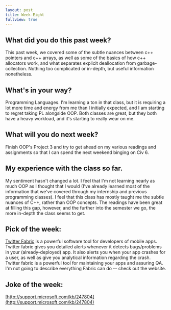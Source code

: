 ```yaml
---
layout: post
title: Week-Eight
fullview: true
---
```


## What did you do this past week?
This past week, we covered some of the subtle nuances between c++ pointers and c++ arrays, as well as some of the basics of how c++ allocators work, and what separates explicit deallocation from garbage-collection. Nothing too complicated or in-depth, but useful information nonetheless.

## What's in your way?
Programming Languages. I'm learning a ton in that class, but it is requiring a lot more time and energy from me than I initially expected, and I am starting to regret taking PL alongside OOP. Both classes are great, but they both have a heavy workload, and it's starting to really wear on me.

## What will you do next week?
Finish OOP's Project 3 and try to get ahead on my various readings and assignments so that I can spend the next weekend binging on Civ 6.

## My experience with the class so far.
My sentiment hasn't changed a lot.  I feel that I'm not learning nearly as much OOP as I thought that I would (I've already learned most of the information that we've covered through my internship and previous programming classes). I feel that this class has mostly taught me the subtle nuances of C++, rather than OOP concepts. The readings have been great at filling this gap, however, and the further into the semester we go, the more in-depth the class seems to get.

## Pick of the week:
[Twitter Fabric](https://get.fabric.io/) is a powerful software tool for developers of mobile apps. Twitter fabric gives you detailed alerts whenever it detects bugs/problems in your (already-deployed) app. It also alerts you when your app crashes for a user, as well as give you analytical information regarding the crash. Twitter fabric is a powerful tool for maintaining your apps and assuring QA. I'm not going to describe everything Fabric can do -- check out the website.

## Joke of the week:
[http://support.microsoft.com/kb/247804](http://support.microsoft.com/kb/247804)
